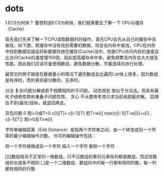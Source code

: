 # dots
1.ECS为何快？
要想知道ECS为和快，我们就需要去了解一下 CPU与缓存（Cache）

首先我们先来了解一下CPU读取数据时的操作，首先CPU会先从自己的缓存中去查找，如下图，若缓存中没有找到需要的数据，则会去内存中查找，CPU在内存中找到数据后就会将新数据存放在缓存(Cache)当中。但是CPU访问内存的速度会比访问Cache的速度慢100倍，因此提高缓存命中率，避免频繁去内存会大大提高性能。因此我们应该尽量使用数组，避免数据分散，尽量连续的进行处理。

最常见的例子就是在数据量小的情况下遍历数组会比遍历List快上很多，因为数组是有序的，而列表则是分散的，无序的。



分治		复杂问题分解成若干规模相同的子问题。
动态规划	类似于分治法。但具有最优子结构性质和重叠子问题性质。
贪心		不从整体考虑只求当前局部最优解。
回溯		达不到(最优)目标，就退回再走。




背包问题
				0											若i=0或T=0
c[i][T]=		c[i-1][T]									若T<w[i]
				max(c[i-1][T-w[i]]+v[i] , c[i-1][T])		若i>0且T≥w[i]





字符串编辑距离（Edit Distance）是指两个字符串之间，由一个转变成另一个所需的最少编辑操作次数。
许可的编辑操作包括：

将一个字符替换成另一个字符
插入一个字符
删除一个字符

[][]数组相当于正常的一维数组，只不过数组的里的元素存的都是数组，而这些数组的长度各不相同
[,]是一个二维数组，数组的中的每一行都有相同列数，每一列都有相同的行数
